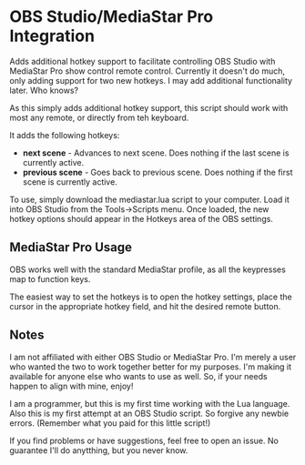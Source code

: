 # OBS Studio/MediaStar Pro Integration
Adds additional hotkey support to facilitate controlling OBS Studio with MediaStar Pro show control remote control. Currently it doesn't do much, only adding support for two new hotkeys. I may add additional functionality later. Who knows?

As this simply adds additional hotkey support, this script should work with most any remote, or directly from teh keyboard.

It adds the following hotkeys:
  * **next scene** - Advances to next scene. Does nothing if the last scene is currently active.
  * **previous scene** - Goes back to previous scene. Does nothing if the first scene is currently active.
 
To use, simply download the mediastar.lua script to your computer. Load it into OBS Studio from the Tools->Scripts menu. Once loaded, the new hotkey options should appear in the Hotkeys area of the OBS settings.
  
## MediaStar Pro Usage
OBS works well with the standard MediaStar profile, as all the keypresses map to function keys.

The easiest way to set the hotkeys is to open the hotkey settings, place the cursor in the appropriate hotkey field, and hit the desired remote button.

## Notes
I am not affiliated with either OBS Studio or MediaStar Pro. I'm merely a user who wanted the two to work together better for my purposes. I'm making it available for anyone else who wants to use as well. So, if your needs happen to align with mine, enjoy!

I am a programmer, but this is my first time working with the Lua language. Also this is my first attempt at an OBS Studio script. So forgive any newbie errors. (Remember what you paid for this little script!)

If you find problems or have suggestions, feel free to open an issue. No guarantee I'll do anytthing, but you never know.
